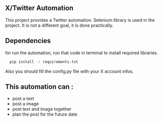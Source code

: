
## X/Twitter Automation
This project provides a Twitter automation. Selenium library is used in the project. It is not a different goal, it is done practically. 


## Dependencies

for run the automation, run that code in terminal to install required libraries.

```bash
  pip install -r requirements.txt
```

Also you should fill the config.py file with your X account infos.  
  
## This automation can :

- post a text
- post a image 
- post text and image together
- plan the post for the future date




 
 
